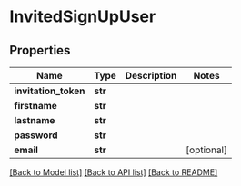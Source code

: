 # InvitedSignUpUser

## Properties
Name | Type | Description | Notes
------------ | ------------- | ------------- | -------------
**invitation_token** | **str** |  | 
**firstname** | **str** |  | 
**lastname** | **str** |  | 
**password** | **str** |  | 
**email** | **str** |  | [optional] 

[[Back to Model list]](../README.md#documentation-for-models) [[Back to API list]](../README.md#documentation-for-api-endpoints) [[Back to README]](../README.md)


